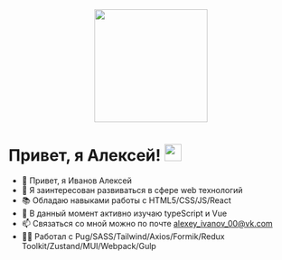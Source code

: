   <div id="header" align="center" display="flex" flex-direction="column">
  <img src="https://media2.giphy.com/media/v1.Y2lkPTc5MGI3NjExYzVrMjF2ZnZnNzEzdG5iMWpoaDFrd3ZmM2JoeGUwYmFzZDJrYWo4OSZlcD12MV9pbnRlcm5hbF9naWZfYnlfaWQmY3Q9Zw/zOvBKUUEERdNm/giphy.gif" width="200"/>
  </div>
  <div align="center"> 
  <img src="https://komarev.com/ghpvc/?username=unlucker5&style=flat-square&color=blue" alt=""/>
  </div>

<h1>
  Привет, я Алексей!
  <img src="https://media.giphy.com/media/hvRJCLFzcasrR4ia7z/giphy.gif" width="30px"/>
</h1>

- 👋 Привет, я Иванов Алексей
- 👀 Я заинтересован развиваться в сфере web технологий
- 📚 Обладаю навыками работы с HTML5/CSS/JS/React
- 🌱 В данный момент активно изучаю typeScript и Vue
- 📫 Связаться со мной можно по почте alexey_ivanov_00@vk.com
- 👨‍🏭 Работал с Pug/SASS/Tailwind/Axios/Formik/Redux Toolkit/Zustand/MUI/Webpack/Gulp


  


<!---
unlucker5/unlucker5 is a ✨ special ✨ repository because its `README.md` (this file) appears on your GitHub profile.
You can click the Preview link to take a look at your changes.
--->

